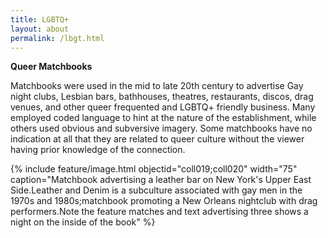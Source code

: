 ```yaml
---
title: LGBTQ+
layout: about
permalink: /lbgt.html
---
```

<b> Queer Matchbooks </b>

Matchbooks were used in the mid to late 20th century to advertise Gay night clubs, Lesbian bars, bathhouses, theatres, restaurants, discos, drag venues, and other queer frequented and LGBTQ+ friendly business. Many employed coded language to hint at the nature of the establishment, while others used obvious and subversive imagery. Some matchbooks have no indication at all that they are related to queer culture without the viewer having prior knowledge of the connection.

{% include feature/image.html objectid="coll019;coll020" width="75" caption="Matchbook advertising a leather bar on New York's Upper East Side.Leather and Denim is a subculture associated with gay men in the 1970s and 1980s;matchbook promoting a New Orleans nightclub with drag performers.Note the feature matches and text advertising three shows a night on the inside of the book" %}
